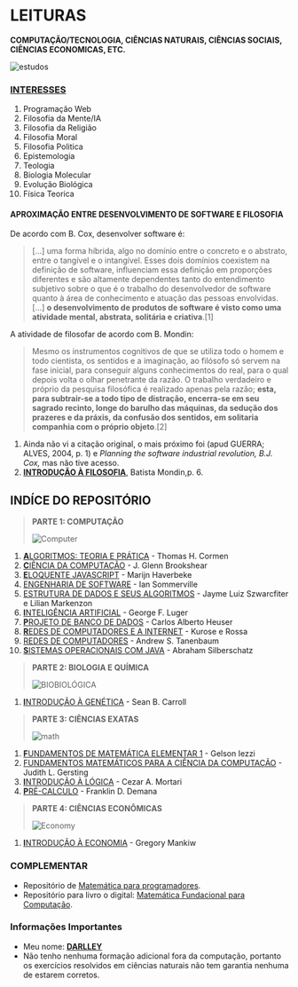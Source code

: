 # LEITURAS 

**COMPUTAÇÃO/TECNOLOGIA, CIÊNCIAS NATURAIS, CIÊNCIAS SOCIAIS, CIÊNCIAS ECONOMICAS, ETC.**

![estudos](https://media.giphy.com/media/HACWkf6IrkywE/giphy.gif)

### [INTERESSES](https://medium.com/@darlleybrito)	

 1. Programação Web	
1. Filosofia da Mente/IA	
1. Filosofia da Religião	
1. Filosofia Moral	
1. Filosofia Politica	
1. Epistemologia	
1. Teologia	
1. Biologia Molecular	
1. Evolução Biológica	
1. Física Teorica	

 #### APROXIMAÇÃO ENTRE DESENVOLVIMENTO DE SOFTWARE E FILOSOFIA	

De acordo com B. Cox, desenvolver software é:	
> [...] uma forma híbrida, algo no domínio entre o concreto e o abstrato, entre o tangível e o intangível. Esses dois domínios coexistem na definição de software, influenciam essa definição em proporções diferentes e são altamente dependentes tanto do entendimento subjetivo sobre o que é o trabalho do desenvolvedor de software quanto à área de conhecimento e atuação das pessoas envolvidas. [...] **o desenvolvimento de produtos de software é visto como uma atividade mental, abstrata, solitária e criativa**.[1]	

A atividade de filosofar de acordo com B. Mondin:	
> Mesmo os instrumentos cognitivos de que se utiliza todo o homem e todo cientista, os sentidos e a imaginação, ao filósofo só servem na fase inicial, para conseguir alguns conhecimentos do real, para o qual depois volta o olhar penetrante da razão. O trabalho verdadeiro e próprio da pesquisa filosófica é realizado apenas pela razão; **esta, para subtrair-se a todo tipo de distração, encerra-se em seu sagrado recinto, longe do barulho das máquinas, da sedução dos prazeres e da práxis, da confusão dos sentidos, em solitaria companhia com o próprio objeto**.[2]	
 1. Ainda não vi a citação original, o mais próximo foi (apud GUERRA; ALVES, 2004, p. 1) e *Planning the software industrial revolution, B.J. Cox,* mas não tive acesso.	
1. **[INTRODUÇÃO À FILOSOFIA](https://medium.com/@darlleybrito/o-que-%C3%A9-filosofia-b-mondin-c629340f50eb)**, Batista Mondin,p. 6.

## INDÍCE DO REPOSITÓRIO

> **PARTE 1: COMPUTAÇÃO**
>
> ![Computer](https://cdn-images-1.medium.com/max/1200/1*2wOWJr-i7MU_D25_M1rvTA.gif)

1. [**A**LGORITMOS: TEORIA E PRÁTICA](https://github.com/Darlley/ExerciciosLivros/blob/master/tecnologia/algoritmos1/README.md) - Thomas H. Cormen 
1. [**C**IÊNCIA DA COMPUTAÇÃO](https://github.com/Darlley/ExerciciosLivros/blob/master/tecnologia/cienciacomputacao1/README.md) - J. Glenn Brookshear
1. [**E**LOQUENTE JAVASCRIPT](https://github.com/Darlley/ExerciciosLivros/blob/master/tecnologia/eloquentejavascript/README.md) - Marijn Haverbeke
1. [ENGENHARIA DE SOFTWARE](https://github.com/Darlley/ExerciciosLivros/blob/master/tecnologia/engenhariadesoftware1/README.md) - Ian Sommerville
1. [ESTRUTURA DE DADOS E SEUS ALGORITMOS](https://github.com/Darlley/ExerciciosLivros/tree/master/tecnologia/estruturadedados1/README.md) - Jayme Luiz Szwarcfiter e Lilian Markenzon
1. [**I**NTELIGÊNCIA ARTIFICIAL](https://github.com/Darlley/ExerciciosLivros/blob/master/tecnologia/InteligenciaArtifical1/README.md) - George F. Luger
1. [**P**ROJETO DE BANCO DE DADOS](https://github.com/Darlley/ExerciciosLivros/blob/master/tecnologia/bancodedados1/README.md) - Carlos Alberto Heuser
1. [**R**EDES DE COMPUTADORES E A INTERNET](https://github.com/Darlley/ExerciciosLivros/blob/master/tecnologia/redes1/README.md) - Kurose e Rossa
1. [REDES DE COMPUTADORES](https://github.com/Darlley/ExerciciosLivros/blob/master/tecnologia/redes2/README.md) - Andrew S. Tanenbaum
1. [**S**ISTEMAS OPERACIONAIS COM JAVA](https://github.com/Darlley/ExerciciosLivros/blob/master/tecnologia/sistemasoperacionais1/README.md) - Abraham Silberschatz

> **PARTE 2: BIOLOGIA E QUÍMICA**
>
> ![BIOBIOLÓGICA](https://media.giphy.com/media/pULs0FZmQn4ic/giphy.gif)

1. [**I**NTRODUÇÃO À GENÉTICA](https://github.com/Darlley/ExerciciosLivros/blob/master/bioqu%C3%ADmica/introducaogenetica1/README.md) - Sean B. Carroll

> **PARTE 3: CIÊNCIAS EXATAS**
>
> ![math](https://i.imgur.com/RmYr4Mw.gif)

1. [**F**UNDAMENTOS DE MATEMÁTICA ELEMENTAR 1](https://github.com/Darlley/ExerciciosLivros/blob/master/exatas/mathelementar1/README.md) - Gelson Iezzi
1. [FUNDAMENTOS MATEMÁTICOS PARA A CIÊNCIA DA COMPUTAÇÃO](https://github.com/Darlley/ExerciciosLivros/blob/master/exatas/matematicacomputacao1/README.md) - Judith L. Gersting
1. [**I**NTRODUÇÃO À LÓGICA](https://github.com/Darlley/ExerciciosLivros/blob/master/exatas/intrológica1/README.md) - Cezar A. Mortari
1. [**P**RÉ-CALCULO](https://github.com/Darlley/ExerciciosLivros/blob/master/exatas/precalculo1/README.md) - Franklin D. Demana


> **PARTE 4: CIÊNCIAS ECONÔMICAS**
>
> ![Economy](https://i.imgur.com/KbCX4w3.png.png)

1. [**I**NTRODUÇÃO À ECONOMIA](https://github.com/Darlley/ExerciciosLivros/blob/master/economicas/introducaoeconomia1/README.md) - Gregory Mankiw

### COMPLEMENTAR
- Repositório de [Matemática para programadores](https://github.com/Darlley/matematica-para-programadores).
- Repositório para livro o digital: [Matemática Fundacional para Computação](https://github.com/tsouanas/fmcbook).

### Informações Importantes 

- Meu nome: [**DARLLEY**](https://medium.com/@darlleybrito)
- Não tenho nenhuma formação adicional fora da computação, portanto os exercícios resolvidos em ciências naturais não tem garantia nenhuma de estarem corretos.
